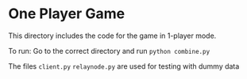 # One Player Game

This directory includes the code for the game in 1-player mode. 

To run: 
Go to the correct directory and run `python combine.py`

The files `client.py` `relaynode.py` are used for testing with dummy data
